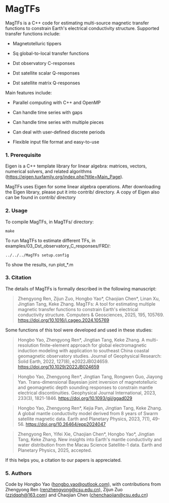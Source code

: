 # MagTFs
MagTFs is a C++ code for estimating multi-source magnetic transfer functions to constrain Earth's electrical conductivity structure. Supported transfer functions include:

- Magnetotelluric tippers

- Sq global-to-local transfer functions

- Dst observatory C-responses

- Dst satellite scalar Q-responses

- Dst satellite matrix Q-responses

Main features include:

- Parallel computing with C++ and OpenMP

- Can handle time series with gaps

- Can handle time series with multiple pieces

- Can deal with user-defined discrete periods

- Flexible input file format and easy-to-use

### 1. Prerequisite
Eigen is a C++ template library for linear algebra: matrices, vectors, numerical solvers, and related algorithms (https://eigen.tuxfamily.org/index.php?title=Main_Page).

MagTFs uses Eigen for some linear algebra operations. After downloading the Eigen library, please put it into contrib/ directory. A copy of Eigen also can be found in contrib/ directory

### 2. Usage
To compile MagTFs, in MagTFs/ directory:

```
make
```

To run MagTFs to estimate different TFs, in examples/03_Dst_observatory_C_responses/FRD/:

```
../../../MagTFs setup.config
```

To show the results, run plot_*.m

### 3. Citation

The details of MagTFs is formally described in the following manuscript:

> Zhengyong Ren, Zijun Zuo, Hongbo Yao*, Chaojian Chen*, Linan Xu, Jingtian Tang, Keke Zhang. MagTFs: A tool for estimating multiple magnetic transfer functions to constrain Earth's electrical conductivity structure. Computers & Geosciences, 2025, 195, 105769. https://doi.org/10.1016/j.cageo.2024.105769

Some functions of this tool were developed and used in these studies:

> Hongbo Yao, Zhengyong Ren*, Jingtian Tang, Keke Zhang. A multi-resolution finite-element approach for global electromagnetic induction modeling with application to southeast China coastal geomagnetic observatory studies. Journal of Geophysical Research: Solid Earth, 2022, 127(8), e2022JB024659. https://doi.org/10.1029/2022JB024659

> Hongbo Yao, Zhengyong Ren*, Jingtian Tang, Rongwen Guo, Jiayong Yan. Trans-dimensional Bayesian joint inversion of magnetotelluric and geomagnetic depth sounding responses to constrain mantle electrical discontinuities. Geophysical Journal International, 2023, 233(3), 1821-1846. https://doi.org/10.1093/gji/ggad029

> Hongbo Yao, Zhengyong Ren*, Kejia Pan, Jingtian Tang, Keke Zhang. A global mantle conductivity model derived from 8 years of Swarm satellite magnetic data. Earth and Planetary Physics, 2023, 7(1), 49-56. https://doi.org/10.26464/epp2024047

> Zhengyong Ren, Yifei Xie, Chaojian Chen*, Hongbo Yao*, Jingtian Tang, Keke Zhang. New insights into Earth's mantle conductivity and water distribution from the Macau Science Satellite-1 data. Earth and Planetary Physics, 2025, accepted.

If this helps you, a citation to our papers is appreciated.

### 5. Authors
Code by Hongbo Yao (hongbo.yao@outlook.com), with contributions from Zhengyong Ren (renzhengyong@csu.edu.cn), Zijun Zuo (zzjdqqh@163.com) and Chaojian Chen (chenchaojian@csu.edu.cn)